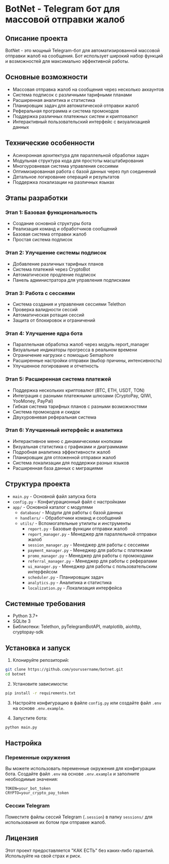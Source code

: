 # BotNet - Telegram бот для массовой отправки жалоб

## Описание проекта

BotNet - это мощный Telegram-бот для автоматизированной массовой отправки жалоб на сообщения. Бот использует широкий набор функций и возможностей для максимально эффективной работы.

## Основные возможности

- Массовая отправка жалоб на сообщения через несколько аккаунтов
- Система подписок с различными тарифными планами
- Расширенная аналитика и статистика
- Планировщик задач для автоматической отправки жалоб
- Реферальная программа и система промокодов
- Поддержка различных платежных систем и криптовалют
- Интерактивный пользовательский интерфейс с визуализацией данных

## Технические особенности

- Асинхронная архитектура для параллельной обработки задач
- Модульная структура кода для простоты масштабирования
- Многоуровневая система управления сессиями
- Оптимизированная работа с базой данных через пул соединений
- Детальное логирование операций и результатов
- Поддержка локализации на различных языках

## Этапы разработки

### Этап 1: Базовая функциональность
- Создание основной структуры бота
- Реализация команд и обработчиков сообщений
- Базовая система отправки жалоб
- Простая система подписок

### Этап 2: Улучшение системы подписок
- Добавление различных тарифных планов
- Система платежей через CryptoBot
- Автоматическое продление подписок
- Панель администратора для управления подписками

### Этап 3: Работа с сессиями
- Система создания и управления сессиями Telethon
- Проверка валидности сессий
- Автоматическая ротация сессий
- Защита от блокировок и ограничений

### Этап 4: Улучшение ядра бота
- Параллельная обработка жалоб через модуль report_manager
- Визуальные индикаторы прогресса в реальном времени
- Ограничение нагрузки с помощью Semaphore
- Расширенные настройки отправки (выбор причины, интенсивность)
- Улучшенное логирование и отчетность

### Этап 5: Расширенная система платежей
- Поддержка нескольких криптовалют (BTC, ETH, USDT, TON)
- Интеграция с разными платежными шлюзами (CryptoPay, QIWI, YooMoney, PayPal)
- Гибкая система тарифных планов с разными возможностями
- Система промокодов и скидок
- Двухуровневая реферальная система

### Этап 6: Улучшенный интерфейс и аналитика
- Интерактивное меню с динамическими кнопками
- Визуальная статистика с графиками и диаграммами
- Подробная аналитика эффективности жалоб
- Планировщик для отложенной отправки жалоб
- Система локализации для поддержки разных языков
- Расширенная база данных с миграциями

## Структура проекта

- `main.py` - Основной файл запуска бота
- `config.py` - Конфигурационный файл с настройками
- `app/` - Основной каталог с модулями
  - `database/` - Модули для работы с базой данных
  - `handlers/` - Обработчики команд и сообщений
  - `utils/` - Вспомогательные утилиты и инструменты
    - `report.py` - Базовые функции отправки жалоб
    - `report_manager.py` - Менеджер для параллельной отправки жалоб
    - `session_manager.py` - Менеджер для работы с сессиями
    - `payment_manager.py` - Менеджер для работы с платежами
    - `promo_manager.py` - Менеджер для работы с промокодами
    - `referral_manager.py` - Менеджер для работы с рефералами
    - `ui_manager.py` - Менеджер для работы с пользовательским интерфейсом
    - `scheduler.py` - Планировщик задач
    - `analytics.py` - Аналитика и статистика
    - `localization.py` - Локализация интерфейса

## Системные требования

- Python 3.7+
- SQLite 3
- Библиотеки: Telethon, pyTelegramBotAPI, matplotlib, aiohttp, cryptopay-sdk

## Установка и запуск

1. Клонируйте репозиторий:
```bash
git clone https://github.com/yourusername/botnet.git
cd botnet
```

2. Установите зависимости:
```bash
pip install -r requirements.txt
```

3. Настройте конфигурацию в файле `config.py` или создайте файл `.env` на основе `.env.example`.

4. Запустите бота:
```bash
python main.py
```

## Настройка

### Переменные окружения

Вы можете использовать переменные окружения для конфигурации бота. Создайте файл `.env` на основе `.env.example` и заполните необходимые значения:

```
TOKEN=your_bot_token
CRYPTO=your_crypto_pay_token
```

### Сессии Telegram

Поместите файлы сессий Telegram (`.session`) в папку `sessions/` для использования их ботом при отправке жалоб.

## Лицензия

Этот проект предоставляется "КАК ЕСТЬ" без каких-либо гарантий. Используйте на свой страх и риск. 
